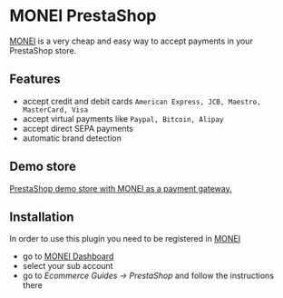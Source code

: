# MONEI PrestaShop

[MONEI](https://monei.com/) is a very cheap and easy way to accept payments in your PrestaShop store.

## Features
* accept credit and debit cards `American Express, JCB, Maestro, MasterCard, Visa`
* accept virtual payments like `Paypal, Bitcoin, Alipay`
* accept direct SEPA payments
* automatic brand detection

## Demo store
[PrestaShop demo store with MONEI as a payment gateway.](http://prestashop.demo-monei.com/)

## Installation
In order to use this plugin you need to be registered in [MONEI](https://monei.com/)

* go to [MONEI Dashboard](https://dashboard.monei.com/)
* select your sub account
* go to *Ecommerce Guides -> PrestaShop* and follow the instructions there